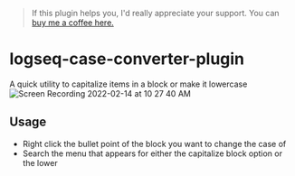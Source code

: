 >If this plugin helps you, I'd really appreciate your support. You can [buy me a coffee here. ](https://www.buymeacoffee.com/sawhney17)
# logseq-case-converter-plugin
A quick utility to capitalize items in a block or make it lowercase
![Screen Recording 2022-02-14 at 10 27 40 AM](https://user-images.githubusercontent.com/80150109/153812133-09f7bd96-616c-414a-bf9d-ead6b54b2f51.gif)

## Usage
* Right click the bullet point of the block you want to change the case of
* Search the menu that appears for either the capitalize block option or the lower 
